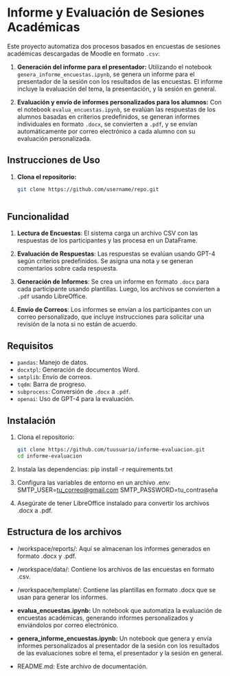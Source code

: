 # Informe y Evaluación de Sesiones Académicas

Este proyecto automatiza dos procesos basados en encuestas de sesiones académicas descargadas de Moodle en formato `.csv`:

1. **Generación del informe para el presentador:** Utilizando el notebook `genera_informe_encuestas.ipynb`, se genera un informe para el presentador de la sesión con los resultados de las encuestas. El informe incluye la evaluación del tema, la presentación, y la sesión en general.

2. **Evaluación y envío de informes personalizados para los alumnos:** Con el notebook `evalua_encuestas.ipynb`, se evalúan las respuestas de los alumnos basadas en criterios predefinidos, se generan informes individuales en formato `.docx`, se convierten a `.pdf`, y se envían automáticamente por correo electrónico a cada alumno con su evaluación personalizada.


## Instrucciones de Uso

1. **Clona el repositorio:**
   ```bash
   git clone https://github.com/username/repo.git



## Funcionalidad

1. **Lectura de Encuestas**: El sistema carga un archivo CSV con las respuestas de los participantes y las procesa en un DataFrame.
   
2. **Evaluación de Respuestas**: Las respuestas se evalúan usando GPT-4 según criterios predefinidos. Se asigna una nota y se generan comentarios sobre cada respuesta.

3. **Generación de Informes**: Se crea un informe en formato `.docx` para cada participante usando plantillas. Luego, los archivos se convierten a `.pdf` usando LibreOffice.

4. **Envío de Correos**: Los informes se envían a los participantes con un correo personalizado, que incluye instrucciones para solicitar una revisión de la nota si no están de acuerdo.

## Requisitos

- `pandas`: Manejo de datos.
- `docxtpl`: Generación de documentos Word.
- `smtplib`: Envío de correos.
- `tqdm`: Barra de progreso.
- `subprocess`: Conversión de `.docx` a `.pdf`.
- `openai`: Uso de GPT-4 para la evaluación.

## Instalación

1. Clona el repositorio:
   ```bash
   git clone https://github.com/tuusuario/informe-evaluacion.git
   cd informe-evaluacion

2. Instala las dependencias:
    pip install -r requirements.txt

3. Configura las variables de entorno en un archivo .env:
    SMTP_USER=tu_correo@gmail.com
    SMTP_PASSWORD=tu_contraseña

4. Asegúrate de tener LibreOffice instalado para convertir los archivos .docx a .pdf.

## Estructura de los archivos

- /workspace/reports/: Aquí se almacenan los informes generados en formato .docx y .pdf.
  
- /workspace/data/: Contiene los archivos de las encuestas en formato .csv.
  
- /workspace/template/: Contiene las plantillas en formato .docx que se usan para generar los informes.
  
- **evalua_encuestas.ipynb:** Un notebook que automatiza la evaluación de encuestas académicas, generando informes personalizados y enviándolos por correo electrónico.
  
- **genera_informe_encuestas.ipynb:** Un notebook que genera y envía informes personalizados al presentador de la sesión con los resultados de las evaluaciones sobre el tema, el presentador y la sesión en general. 

- README.md: Este archivo de documentación.


